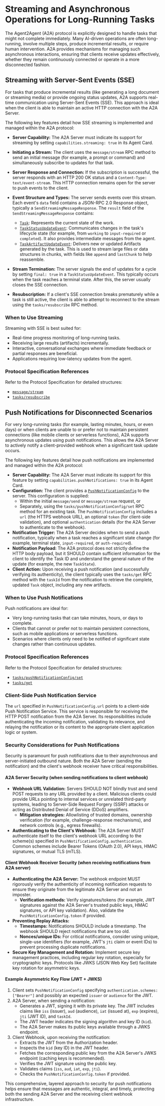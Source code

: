 # Streaming and Asynchronous Operations for Long-Running Tasks

The Agent2Agent (A2A) protocol is explicitly designed to handle tasks that might not complete immediately. Many AI-driven operations are often long-running, involve multiple steps, produce incremental results, or require human intervention. A2A provides mechanisms for managing such asynchronous interactions, ensuring that clients receive updates effectively, whether they remain continuously connected or operate in a more disconnected fashion.

## Streaming with Server-Sent Events (SSE)

For tasks that produce incremental results (like generating a long document or streaming media) or provide ongoing status updates, A2A supports real-time communication using Server-Sent Events (SSE). This approach is ideal when the client is able to maintain an active HTTP connection with the A2A Server.

The following key features detail how SSE streaming is implemented and managed within the A2A protocol:

- **Server Capability:** The A2A Server must indicate its support for streaming by setting `capabilities.streaming: true` in its Agent Card.

- **Initiating a Stream:** The client uses the `message/stream` RPC method to send an initial message (for example, a prompt or command) and simultaneously subscribe to updates for that task.

- **Server Response and Connection:** If the subscription is successful, the server responds with an HTTP 200 OK status and a `Content-Type: text/event-stream`. This HTTP connection remains open for the server to push events to the client.

- **Event Structure and Types:** The server sends events over this stream. Each event's `data` field contains a JSON-RPC 2.0 Response object, typically a `SendStreamingMessageResponse`. The `result` field of the `SendStreamingMessageResponse` contains:

    - [`Task`](../specification.md#61-task-object): Represents the current state of the work.
    - [`TaskStatusUpdateEvent`](../specification.md#722-taskstatusupdateevent-object): Communicates changes in the task's lifecycle state (for example, from `working` to `input-required` or `completed`). It also provides intermediate messages from the agent.
    - [`TaskArtifactUpdateEvent`](../specification.md#723-taskartifactupdateevent-object): Delivers new or updated Artifacts generated by the task. This is used to stream large files or data structures in chunks, with fields like `append` and `lastChunk` to help reassemble.

- **Stream Termination:** The server signals the end of updates for a cycle by setting `final: true` in a `TaskStatusUpdateEvent`. This typically occurs when the task reaches a terminal state. After this, the server usually closes the SSE connection.

- **Resubscription:** If a client's SSE connection breaks prematurely while a task is still active, the client is able to attempt to reconnect to the stream using the `tasks/resubscribe` RPC method.

### When to Use Streaming

Streaming with SSE is best suited for:

- Real-time progress monitoring of long-running tasks.
- Receiving large results (artifacts) incrementally.
- Interactive, conversational exchanges where immediate feedback or partial responses are beneficial.
- Applications requiring low-latency updates from the agent.

### Protocol Specification References

Refer to the Protocol Specification for detailed structures:

- [`message/stream`](../specification.md#72-messagestream)
- [`tasks/resubscribe`](../specification.md#79-tasksresubscribe)

## Push Notifications for Disconnected Scenarios

For very long-running tasks (for example, lasting minutes, hours, or even days) or when clients are unable to or prefer not to maintain persistent connections (like mobile clients or serverless functions), A2A supports asynchronous updates using push notifications. This allows the A2A Server to actively notify a client-provided webhook when a significant task update occurs.

The following key features detail how push notifications are implemented and managed within the A2A protocol:

- **Server Capability:** The A2A Server must indicate its support for this feature by setting `capabilities.pushNotifications: true` in its Agent Card.
- **Configuration:** The client provides a [`PushNotificationConfig`](../specification.md#68-pushnotificationconfig-object) to the server. This configuration is supplied:
    - Within the initial `message/send` or `message/stream` request, or
    - Separately, using the `tasks/pushNotificationConfig/set` RPC method for an existing task.
    The `PushNotificationConfig` includes a `url` (the HTTPS webhook URL), an optional `token` (for client-side validation), and optional `authentication` details (for the A2A Server to authenticate to the webhook).
- **Notification Trigger:** The A2A Server decides when to send a push notification, typically when a task reaches a significant state change (for example, terminal state, `input-required`, or `auth-required`).
- **Notification Payload:** The A2A protocol does not strictly define the HTTP body payload, but it SHOULD contain sufficient information for the client to identify the Task ID and understand the general nature of the update (for example, the new `TaskState`).
- **Client Action:** Upon receiving a push notification (and successfully verifying its authenticity), the client typically uses the `tasks/get` RPC method with the `taskId` from the notification to retrieve the complete, updated `Task` object, including any new artifacts.

### When to Use Push Notifications

Push notifications are ideal for:

- Very long-running tasks that can take minutes, hours, or days to complete.
- Clients that cannot or prefer not to maintain persistent connections, such as mobile applications or serverless functions.
- Scenarios where clients only need to be notified of significant state changes rather than continuous updates.

### Protocol Specification References

Refer to the Protocol Specification for detailed structures:

- [`tasks/pushNotificationConfig/set`](../specification.md#75-taskspushnotificationconfigset)
- [`tasks/get`](../specification.md#76-taskspushnotificationconfigget)

### Client-Side Push Notification Service

The `url` specified in `PushNotificationConfig.url` points to a client-side Push Notification Service. This service is responsible for receiving the HTTP POST notification from the A2A Server. Its responsibilities include authenticating the incoming notification, validating its relevance, and relaying the notification or its content to the appropriate client application logic or system.

### Security Considerations for Push Notifications

Security is paramount for push notifications due to their asynchronous and server-initiated outbound nature. Both the A2A Server (sending the notification) and the client's webhook receiver have critical responsibilities.

#### A2A Server Security (when sending notifications to client webhook)

- **Webhook URL Validation:** Servers SHOULD NOT blindly trust and send POST requests to any URL provided by a client. Malicious clients could provide URLs pointing to internal services or unrelated third-party systems, leading to Server-Side Request Forgery (SSRF) attacks or acting as Distributed Denial of Service (DDoS) amplifiers.
    - **Mitigation strategies:** Allowlisting of trusted domains, ownership verification (for example, challenge-response mechanisms), and network controls (e.g., egress firewalls).
- **Authenticating to the Client's Webhook:** The A2A Server MUST authenticate itself to the client's webhook URL according to the scheme(s) specified in `PushNotificationConfig.authentication`. Common schemes include Bearer Tokens (OAuth 2.0), API keys, HMAC signatures, or mutual TLS (mTLS).

#### Client Webhook Receiver Security (when receiving notifications from A2A server)

- **Authenticating the A2A Server:** The webhook endpoint MUST rigorously verify the authenticity of incoming notification requests to ensure they originate from the legitimate A2A Server and not an imposter.
    - **Verification methods:** Verify signatures/tokens (for example, JWT signatures against the A2A Server's trusted public keys, HMAC signatures, or API key validation). Also, validate the `PushNotificationConfig.token` if provided.
- **Preventing Replay Attacks:**
    - **Timestamps:** Notifications SHOULD include a timestamp. The webhook SHOULD reject notifications that are too old.
    - **Nonces/unique IDs:** For critical notifications, consider using unique, single-use identifiers (for example, JWT's `jti` claim or event IDs) to prevent processing duplicate notifications.
- **Secure Key Management and Rotation:** Implement secure key management practices, including regular key rotation, especially for cryptographic keys. Protocols like JWKS (JSON Web Key Set) facilitate key rotation for asymmetric keys.

#### Example Asymmetric Key Flow (JWT + JWKS)

1. Client sets `PushNotificationConfig` specifying `authentication.schemes: ["Bearer"]` and possibly an expected `issuer` or `audience` for the JWT.
2. A2A Server, when sending a notification:
    - Generates a JWT, signing it with its private key. The JWT includes claims like `iss` (issuer), `aud` (audience), `iat` (issued at), `exp` (expires), `jti` (JWT ID), and `taskId`.
    - The JWT header indicates the signing algorithm and key ID (`kid`).
    - The A2A Server makes its public keys available through a JWKS endpoint.
3. Client Webhook, upon receiving the notification:
    - Extracts the JWT from the Authorization header.
    - Inspects the `kid` (key ID) in the JWT header.
    - Fetches the corresponding public key from the A2A Server's JWKS endpoint (caching keys is recommended).
    - Verifies the JWT signature using the public key.
    - Validates claims (`iss`, `aud`, `iat`, `exp`, `jti`).
    - Checks the `PushNotificationConfig.token` if provided.

This comprehensive, layered approach to security for push notifications helps ensure that messages are authentic, integral, and timely, protecting both the sending A2A Server and the receiving client webhook infrastructure.
